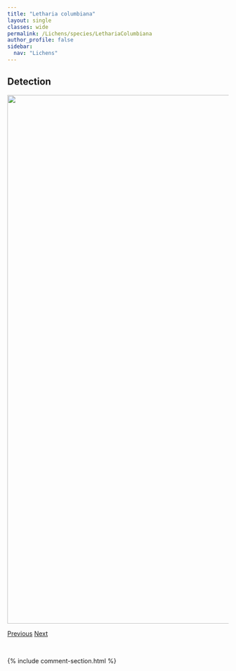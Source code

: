 ```yaml
---
title: "Letharia columbiana"
layout: single
classes: wide
permalink: /Lichens/species/LethariaColumbiana
author_profile: false
sidebar:
  nav: "Lichens"
---
```


<h2>Detection</h2>

<a href="https://drive.google.com/uc?export=view&id=1aWA8uLiRkSAG44iaLDKaIScxKMjBdduy">
<img src="https://drive.google.com/uc?export=view&id=1aWA8uLiRkSAG44iaLDKaIScxKMjBdduy" height = "1200" width = "800">
</a>


<a href="/DevelopmentWebsite/Lichens/species/LeptogiumTeretiusculum" class="pagination--pager" title="Leptogium teretiusculum">Previous</a> <a href="/DevelopmentWebsite/Lichens/species/LethariaVulpina" class="pagination--pager" title="Letharia vulpina">Next</a>

<p>&nbsp;</p>

{% include comment-section.html %}
